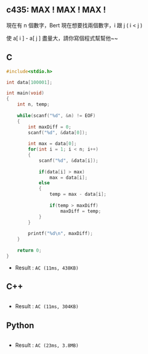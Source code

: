 ## c435: MAX ! MAX ! MAX !
現在有 n 個數字，Bert 現在想要找兩個數字，i 跟 j  ( i < j )

使 a[ i ] - a[ j ] 盡量大，請你寫個程式幫幫他~~

## C
```C
#include<stdio.h>

int data[100001];

int main(void)
{
	int n, temp;
	
	while(scanf("%d", &n) != EOF)
	{	
		int maxDiff = 0;
		scanf("%d", &data[0]);
		
		int max = data[0];
		for(int i = 1; i < n; i++)
		{
			scanf("%d", &data[i]);
			
			if(data[i] > max)
				max = data[i];
			else
			{
				temp = max - data[i];
				
				if(temp > maxDiff)
					maxDiff = temp;
			}
		}
		
		printf("%d\n", maxDiff);
	}
	
	return 0;
} 
```
 * Result : `AC (11ms, 438KB)`

## C++
```C++

```
 * Result : `AC (11ms, 304KB)`

## Python
```python

```
 * Result : `AC (23ms, 3.8MB)`
